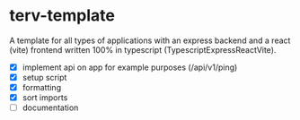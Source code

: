 # terv-template
A template for all types of applications with an express backend and a react (vite) frontend written 100% in typescript (TypescriptExpressReactVite).

- [x] implement api on app for example purposes (/api/v1/ping)
- [X] setup script
- [X] formatting
- [X] sort imports
- [ ] documentation
